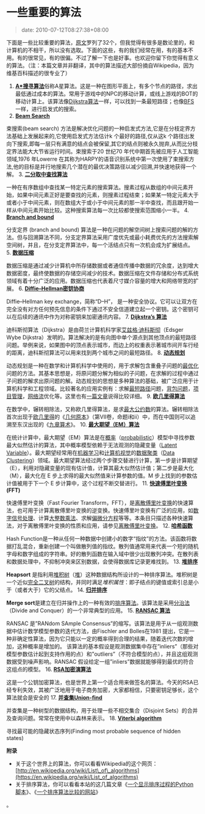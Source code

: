# 一些重要的算法
>date: 2010-07-12T08:27:38+08:00




下面是一些比较重要的算法，[原文](http://www.risc.jku.at/people/ckoutsch/stuff/e_algorithms.html)罗列了32个，但我觉得有很多是数论里的，和计算机的不相干，所以没有选取。下面的这些，有的我们经常在用，有的基本不用。有的很常见，有的很偏。不过了解一下也是好事。也欢迎你留下你觉得有意义的算法。（注：本篇文章并非翻译，其中的算法描述大部份摘自Wikipedia，因为维基百科描述的很专业了）


1. [**A\*搜寻算法**](https://zh.wikipedia.org/zh-cn/A*%E6%90%9C%E5%AF%BB%E7%AE%97%E6%B3%95)俗称A星算法。这是一种在图形平面上，有多个节点的路径，求出最低通过成本的算法。常用于游戏中的NPC的移动计算，或线上游戏的BOT的移动计算上。该算法像[Dijkstra算法](https://zh.wikipedia.org/zh-cn/Dijkstra%E7%AE%97%E6%B3%95 "Dijkstra算法")一样，可以找到一条最短路径；也像[BFS](https://zh.wikipedia.org/zh-cn/BFS "BFS")一样，进行启发式的搜索。
2. [**Beam Search**](https://en.wikipedia.org/wiki/Beam_search)  

束搜索(beam search) 方法是解决优化问题的一种启发式方法,它是在分枝定界方法基础上发展起来的,它使用启发式方法估计k 个最好的路径,仅从这k 个路径出发向下搜索,即每一层只有满意的结点会被保留,其它的结点则被永久抛弃,从而比分枝定界法能大大节省运行时间。束搜索于20 世纪70 年代中期首先被应用于人工智能领域,1976 年Lowerre 在其称为HARPY的语音识别系统中第一次使用了束搜索方法,他的目标是并行地搜索几个潜在的最优决策路径以减少回溯,并快速地获得一个解。
3. [**二分取中查找算法**](https://zh.wikipedia.org/zh-cn/%E6%8A%98%E5%8D%8A%E6%90%9C%E7%B4%A2%E7%AE%97%E6%B3%95)  

一种在有序数组中查找某一特定元素的搜索算法。搜素过程从数组的中间元素开始，如果中间元素正好是要查找的元素，则搜素过程结束；如果某一特定元素大于或者小于中间元素，则在数组大于或小于中间元素的那一半中查找，而且跟开始一样从中间元素开始比较。这种搜索算法每一次比较都使搜索范围缩小一半。
4. [**Branch and bound**](https://en.wikipedia.org/wiki/Branch_and_bound)  

分支定界 (branch and bound) 算法是一种在问题的解空间树上搜索问题的解的方法。但与回溯算法不同，分支定界算法采用广度优先或最小耗费优先的方法搜索解空间树，并且，在分支定界算法中，每一个活结点只有一次机会成为扩展结点。
5. [**数据压缩**](https://en.wikipedia.org/wiki/Data_compression)  

数据压缩是通过减少计算机中所存储数据或者通信传播中数据的冗余度，达到增大数据密度，最终使数据的存储空间减少的技术。数据压缩在文件存储和分布式系统领域有着十分广泛的应用。数据压缩也代表着尺寸媒介容量的增大和网络带宽的扩展。
6. [**Diffie–Hellman密钥协商**](https://zh.wikipedia.org/zh-cn/Diffie-Hellman%E5%AF%86%E9%92%A5%E4%BA%A4%E6%8D%A2)  

Diffie–Hellman key exchange，简称“D–H”， 是一种安全协议。它可以让双方在完全没有对方任何预先信息的条件下通过不安全信道建立起一个密钥。这个密钥可以在后续的通讯中作为对称密钥来加密通讯内容。
7. [**Dijkstra’s 算法**](https://zh.wikipedia.org/zh-cn/%E8%BF%AA%E7%A7%91%E6%96%AF%E5%BD%BB%E7%AE%97%E6%B3%95)  

迪科斯彻算法（Dijkstra）是由荷兰计算机科学家[艾兹格·迪科斯彻](https://zh.wikipedia.org/zh-cn/%E8%89%BE%E8%8C%B2%E6%A0%BC%C2%B7%E8%BF%AA%E7%A7%91%E6%96%AF%E5%BE%B9 "艾兹格·迪科斯彻")（Edsger Wybe Dijkstra）发明的。算法解决的是有向图中单个源点到其他顶点的最短路径问题。举例来说，如果图中的顶点表示城市，而边上的权重表示著城市间开车行经的距离，迪科斯彻算法可以用来找到两个城市之间的最短路径。
8. [**动态规划**](https://zh.wikipedia.org/zh-cn/%E5%8A%A8%E6%80%81%E8%A7%84%E5%88%92)  

动态规划是一种在数学和计算机科学中使用的，用于求解包含重叠子问题的[最优化](https://zh.wikipedia.org/zh-cn/%E6%9C%80%E4%BC%98%E5%8C%96 "最优化")问题的方法。其基本思想是，将原问题分解为相似的子问题，在求解的过程中通过子问题的解求出原问题的解。动态规划的思想是多种算法的基础，被广泛应用于计算机科学和工程领域。比较著名的应用实例有：求解[最短路径](https://zh.wikipedia.org/zh-cn/%E6%9C%80%E7%9F%AD%E8%B7%AF%E5%BE%84 "最短路径")问题，[背包问题](https://zh.wikipedia.org/zh-cn/%E8%83%8C%E5%8C%85%E9%97%AE%E9%A2%98 "背包问题")，[项目管理](https://zh.wikipedia.org/zh-cn/%E9%A1%B9%E7%9B%AE%E7%AE%A1%E7%90%86 "项目管理")，[网络流](https://zh.wikipedia.org/zh-cn/%E7%BD%91%E7%BB%9C%E6%B5%81 "网络流")优化等。这里也有[一篇文章](http://www.cnblogs.com/drizzlecrj/archive/2007/10/26/939159.html)说得比较详细。
9. [**欧几里得算法**](https://zh.wikipedia.org/zh-cn/%E8%BC%BE%E8%BD%89%E7%9B%B8%E9%99%A4%E6%B3%95)  

在数学中，辗转相除法，又称欧几里得算法，是求[最大公约数](https://zh.wikipedia.org/zh-cn/%E6%9C%80%E5%A4%A7%E5%85%AC%E7%BA%A6%E6%95%B0 "最大公约数")的算法。辗转相除法首次出现于[欧几里得](https://zh.wikipedia.org/zh-cn/%E6%AC%A7%E5%87%A0%E9%87%8C%E5%BE%97 "欧几里得")的《[几何原本](https://zh.wikipedia.org/zh-cn/%E5%87%A0%E4%BD%95%E5%8E%9F%E6%9C%AC "几何原本")》（第VII卷，命题i和ii）中，而在中国则可以追溯至东汉出现的《[九章算术](https://zh.wikipedia.org/zh-cn/%E4%B9%9D%E7%AB%A0%E7%AE%97%E6%9C%AF "九章算术")》。
10. [**最大期望（EM）算法**](https://zh.wikipedia.org/zh-cn/%E6%9C%80%E5%A4%A7%E6%9C%9F%E6%9C%9B%E7%AE%97%E6%B3%95)  

在统计计算中，最大期望（EM）算法是在[概率](https://zh.wikipedia.org/zh-cn/%E6%A6%82%E7%8E%87 "概率")（[probabilistic](https://en.wikipedia.org/wiki/probability "en:probability")）模型中寻找参数最大似然估计的算法，其中概率模型依赖于无法观测的隐藏变量（[Latent Variable](https://en.wikipedia.org/wiki/latent_variable "en:latent variable")）。最大期望经常用在[机器学习](https://zh.wikipedia.org/zh-cn/%E6%9C%BA%E5%99%A8%E5%AD%A6%E4%B9%A0 "机器学习")和[计算机视觉](https://zh.wikipedia.org/zh-cn/%E8%AE%A1%E7%AE%97%E6%9C%BA%E8%A7%86%E8%A7%89 "计算机视觉")的[数据聚类](https://zh.wikipedia.org/zh-cn/%E6%95%B0%E6%8D%AE%E8%81%9A%E7%B1%BB "数据聚类")（[Data Clustering](https://en.wikipedia.org/wiki/data_clustering "en:data clustering")）领域。最大期望算法经过两个步骤交替进行计算，第一步是计算期望（E），利用对隐藏变量的现有估计值，计算其最大似然估计值；第二步是最大化（M），最大化在 E 步上求得的最大似然值来计算参数的值。M 步上找到的参数估计值被用于下一个 E 步计算中，这个过程不断交替进行。
11. [**快速傅里叶变换**](https://zh.wikipedia.org/zh-cn/%E5%BF%AB%E9%80%9F%E5%82%85%E9%87%8C%E5%8F%B6%E5%8F%98%E6%8D%A2) **(FFT)**  

快速傅里叶变换（Fast Fourier Transform，FFT），是[离散傅里叶变换](https://zh.wikipedia.org/zh-cn/%E7%A6%BB%E6%95%A3%E5%82%85%E9%87%8C%E5%8F%B6%E5%8F%98%E6%8D%A2 "离散傅里叶变换")的快速算法，也可用于计算离散傅里叶变换的逆变换。快速傅里叶变换有广泛的应用，如[数字信号处理](https://zh.wikipedia.org/zh-cn/%E6%95%B0%E5%AD%97%E4%BF%A1%E5%8F%B7%E5%A4%84%E7%90%86 "数字信号处理")、计算[大整数乘法](https://zh.wikipedia.org/w/index.php?title=%E5%A4%A7%E6%95%B4%E6%95%B0%E4%B9%98%E6%B3%95&action=edit&redlink=1 "大整数乘法（尚未撰写）")、求解[偏微分方程](https://zh.wikipedia.org/zh-cn/%E5%81%8F%E5%BE%AE%E5%88%86%E6%96%B9%E7%A8%8B "偏微分方程")等等。本条目只描述各种快速算法，对于离散傅里叶变换的性质和应用，请参见[离散傅里叶变换](https://zh.wikipedia.org/zh-cn/%E7%A6%BB%E6%95%A3%E5%82%85%E9%87%8C%E5%8F%B6%E5%8F%98%E6%8D%A2 "离散傅里叶变换")。
12. [**哈希函数**](https://zh.wikipedia.org/zh-cn/%E6%95%A3%E5%88%97%E5%87%BD%E6%95%B8)  

Hash Function是一种从任何一种数据中创建小的数字“指纹”的方法。该函数将数据打乱混合，重新创建一个叫做散列值的指纹。散列值通常用来代表一个短的随机字母和数字组成的字符串。好的散列函数在输入域中很少出现散列冲突。在散列表和数据处理中，不抑制冲突来区别数据，会使得数据库记录更难找到。
13. [**堆排序**](https://zh.wikipedia.org/zh-cn/%E5%A0%86%E7%A9%8D%E6%8E%92%E5%BA%8F)  

**Heapsort** 是指利用[堆积树](https://zh.wikipedia.org/zh-cn/%E5%A0%86_(%E6%95%B0%E6%8D%AE%E7%BB%93%E6%9E%84) "堆 (数据结构)")（[堆](https://zh.wikipedia.org/zh-cn/%E5%A0%86_(%E6%95%B0%E6%8D%AE%E7%BB%93%E6%9E%84) "堆 (数据结构)")）这种数据结构所设计的一种排序算法。堆积树是一个近似[完全二叉树](https://zh.wikipedia.org/zh-cn/%E5%AE%8C%E5%85%A8%E4%BA%8C%E5%8F%89%E6%A0%91 "完全二叉树")的结构，并同时满足*堆积属性*：即子结点的键值或索引总是小于（或者大于）它的父结点。
14. [**归并排序**](https://zh.wikipedia.org/zh-cn/%E5%BD%92%E5%B9%B6%E6%8E%92%E5%BA%8F)  

**Merge sort**是建立在归并操作上的一种有效的[排序](https://zh.wikipedia.org/zh-cn/%E6%8E%92%E5%BA%8F "排序")[算法](https://zh.wikipedia.org/zh-cn/%E7%AE%97%E6%B3%95 "算法")。该算法是采用[分治法](https://zh.wikipedia.org/zh-cn/%E5%88%86%E6%B2%BB%E6%B3%95 "分治法")（Divide and Conquer）的一个非常典型的应用。
15. [**RANSAC 算法**](https://en.wikipedia.org/wiki/RANSAC)  

RANSAC 是”RANdom SAmple Consensus”的缩写。该算法是用于从一组观测数据中估计数学模型参数的迭代方法，由Fischler and Bolles在1981 提出，它是一种非确定性算法，因为它只能以一定的概率得到合理的结果，随着迭代次数的增加，这种概率是增加的。 该算法的基本假设是观测数据集中存在”inliers”（那些对模型参数估计起到支持作用的点）和”outliers”（不符合模型的点），并且这组观测数据受到噪声影响。RANSAC 假设给定一组”inliers”数据就能够得到最优的符合这组点的模型。
16. [**RSA加密演算法**](https://zh.wikipedia.org/zh-tw/RSA%E5%8A%A0%E5%AF%86%E6%BC%94%E7%AE%97%E6%B3%95)  

这是一个公钥加密算法，也是世界上第一个适合用来做签名的算法。今天的RSA已经专利失效，其被广泛地用于电子商务加密，大家都相信，只要密钥足够长，这个算法就会是安全的
17. [**并查集Union-find**](https://zh.wikipedia.org/zh-cn/%E5%B9%B6%E6%9F%A5%E9%9B%86)  

并查集是一种树型的数据结构，用于处理一些不相交集合（Disjoint Sets）的合并及查询问题。常常在使用中以森林来表示。
18. [**Viterbi algorithm**](http://blog.52nlp.org/hmm-learn-best-practices-six-viterbi-algorithm-1)  

寻找最可能的隐藏状态序列(Finding most probable sequence of hidden states)


**附录**


* 关于这个世界上的算法，你可以看看Wikipedia的这个网页：[http://en.wikipedia.org/wiki/List\_of\_algorithms](https://en.wikipedia.org/wiki/List_of_algorithms)
* 关于排序算法，你可以看看本站的这几篇文章《[一个显示排序过程的Python脚本](https://coolshell.cn/articles/536.html)》、《[一个排序算法比较的网站](https://coolshell.cn/articles/399.html)》


。




